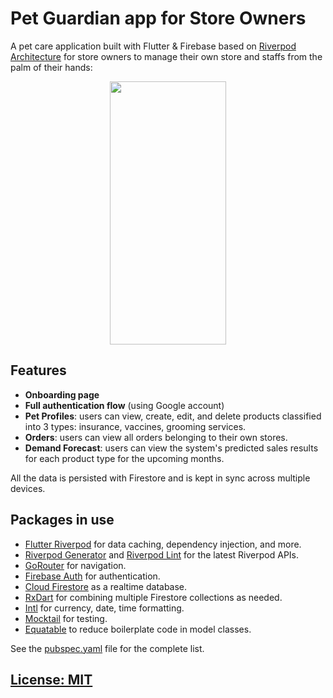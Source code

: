 # Pet Guardian app for Store Owners
A pet care application built with Flutter & Firebase based on [Riverpod Architecture](https://codewithandrea.com/articles/flutter-app-architecture-riverpod-introduction/) for store owners to manage their own store and staffs from the palm of their hands:

<p align="center">
<a href="https://youtu.be/MiUW7bkm-Qk">
<img src="https://media.giphy.com/media/v1.Y2lkPTc5MGI3NjExZmFmbmFxaXZhazh0Y3VxMndoaWExczk4MHk3Z2k3MXYyODg5YWt2NSZlcD12MV9pbnRlcm5hbF9naWZfYnlfaWQmY3Q9Zw/QeToSRcCzfRF8lVR0v/giphy.gif" width="186" height="421" />
</a>
</p>

## Features
- **Onboarding page**
- **Full authentication flow** (using Google account)
- **Pet Profiles**: users can view, create, edit, and delete products classified into 3 types: insurance, vaccines, grooming services.
- **Orders**: users can view all orders belonging to their own stores.
- **Demand Forecast**: users can view the system's predicted sales results for each product type for the upcoming months.

All the data is persisted with Firestore and is kept in sync across multiple devices.

## Packages in use
- [Flutter Riverpod](https://pub.dev/packages/flutter_riverpod) for data caching, dependency injection, and more.
- [Riverpod Generator](https://pub.dev/packages/riverpod_generator) and [Riverpod Lint](https://pub.dev/packages/riverpod_lint) for the latest Riverpod APIs.
- [GoRouter](https://pub.dev/packages/go_router) for navigation.
- [Firebase Auth](https://pub.dev/packages/firebase_auth) for authentication.
- [Cloud Firestore](https://pub.dev/packages/cloud_firestore) as a realtime database.
- [RxDart](https://pub.dev/packages/rxdart) for combining multiple Firestore collections as needed.
- [Intl](https://pub.dev/packages/intl) for currency, date, time formatting.
- [Mocktail](https://pub.dev/packages/mocktail) for testing.
- [Equatable](https://pub.dev/packages/equatable) to reduce boilerplate code in model classes.

See the [pubspec.yaml](pubspec.yaml) file for the complete list.

## [License: MIT](LICENSE.md)
